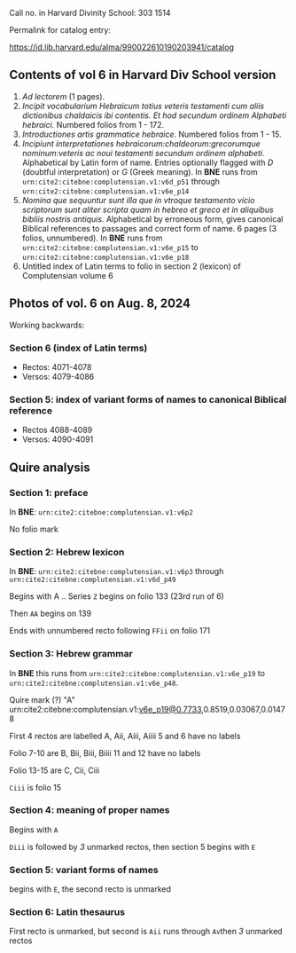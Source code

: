

Call no. in Harvard Divinity School: 303 1514


Permalink for catalog entry:

https://id.lib.harvard.edu/alma/990022610190203941/catalog


## Contents of vol 6 in Harvard Div School version


1. *Ad lectorem* (1 pages). 
2. *Incipit vocabularium Hebraicum totius veteris testamenti cum aliis dictionibus chaldaicis ibi contentis. Et hod secundum ordinem Alphabeti hebraici.* Numbered folios from 1 - 172.
3. *Introductiones artis grammatice hebraice*. Numbered folios from 1 - 15.  
4. *Incipiunt interpretationes hebraicorum:chaldeorum:grecorumque nominum:veteris ac noui testamenti secundum ordinem alphabeti.* Alphabetical by Latin form of name. Entries optionally flagged with *D* (doubtful interpretation) or *G* (Greek meaning).  In **BNE** runs from `urn:cite2:citebne:complutensian.v1:v6d_p51` through `urn:cite2:citebne:complutensian.v1:v6e_p14`
5. *Nomina que sequuntur sunt illa que in vtroque testamento vicio scriptorum sunt aliter scripta quam in hebreo et greco et in aliquibus bibliis nostris antiquis.* Alphabetical by erroneous form, gives canonical Biblical references to passages and correct form of name.  6 pages (3 folios, unnumbered).  In **BNE** runs from `urn:cite2:citebne:complutensian.v1:v6e_p15` to `urn:cite2:citebne:complutensian.v1:v6e_p18`
6. Untitled index of Latin terms to folio in section 2 (lexicon) of Complutensian volume 6



## Photos of vol. 6 on Aug. 8, 2024

Working backwards:

### Section 6 (index of Latin terms)

- Rectos: 4071-4078
- Versos: 4079-4086


### Section 5: index of variant forms of names to canonical Biblical reference


- Rectos 4088-4089
- Versos: 4090-4091




## Quire analysis

### Section 1: preface

In **BNE**: `urn:cite2:citebne:complutensian.v1:v6p2`


No folio mark

### Section 2: Hebrew lexicon


In **BNE**: `urn:cite2:citebne:complutensian.v1:v6p3` through
`urn:cite2:citebne:complutensian.v1:v6d_p49`




Begins with A ..
Series `Z` begins on folio 133 (23rd run of 6)

Then `AA` begins on 139

Ends with unnumbered recto following `FFii` on folio 171



### Section 3: Hebrew grammar

In **BNE** this runs from `urn:cite2:citebne:complutensian.v1:v6e_p19`  to `urn:cite2:citebne:complutensian.v1:v6e_p48`.

Quire mark (?) "A" urn:cite2:citebne:complutensian.v1:v6e_p19@0.7733,0.8519,0.03067,0.01478

First 4 rectos are labelled A, Aii, Aiii, Aiiii
5 and 6 have no labels

Folio 7-10 are B, Bii, Biii, Biiii
11 and 12 have no labels

Folio 13-15 are C, Cii, Ciii

`Ciii` is folio 15


### Section 4: meaning of proper names

Begins with `A`

`Diii` is followed by *3* unmarked  rectos, then section 5 begins with `E`

### Section 5: variant forms of names


begins with `E`, the second recto is unmarked


### Section 6: Latin thesaurus

First recto is unmarked, but second is `Aii` runs through `Av`then *3* unmarked rectos


